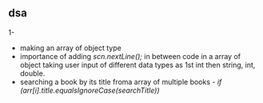 ## dsa
1-
- making an array of object type 
- importance of adding _scn.nextLine();_ in between code in a array of object taking user input of different data types as 1st int then string, int, double.
- searching a book by its title froma array of multiple books - _if (arr[i].title.equalsIgnoreCase(searchTitle))_
